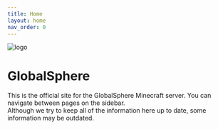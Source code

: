 ```yaml
---
title: Home
layout: home
nav_order: 0
---
```


![logo](gs-logo.png)

# GlobalSphere
This is the official site for the GlobalSphere Minecraft server. You can navigate between pages on the sidebar.  
Although we try to keep all of the information here up to date, some information may be outdated.
